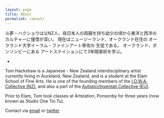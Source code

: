 ```yaml
---
layout: page
title: About
permalink: /about/
---
```


斗夢・ハクショウは父NZ人、母日本人の両親を持ち幼少の頃から東洋と西洋の カルチャーに憧憬が深い。 現在はニュージーランド、オークランド在住の オークランド大学イーラム・ファインアート専攻の 生徒である。 オークランド、ポンソンビーにある アートステイションにて3年間美術を学ぶ。

-

Tom Hackshaw is a Japanese - New Zealand interdisciplinary artist currently living in Auckland, New Zealand, and is a student at the Elam School of Fine Arts. He is one of the founding members of the [I.O.W.A. Collective (NZ)][iowa], and also a part of the [Autistici/Inventati Collective (EU)][ai].

Prior to Elam, Tom took classes at Artstation, Ponsonby for three years (now known as Studio One Toi Tu). 

Contact via [email][email] or [twitter][twitter]



[iowa]: http://io-wa.me
[ai]:   http://inventati.org
[email]: mailto:hi@tomhackshaw.com
[twitter]: https://twitter.com/tomhackshaw
